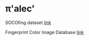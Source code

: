 # π'alec'

SOCOfing dataset [link](https://www.kaggle.com/ruizgara/socofing)

Fingerprint Color Image Database [link](https://www.mathworks.com/matlabcentral/fileexchange/52507-fingerprint-color-image-database-v1)
